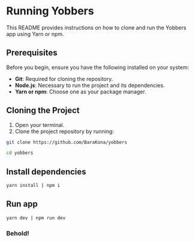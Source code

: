 # Running Yobbers

This README provides instructions on how to clone and run the Yobbers app using Yarn or npm.

## Prerequisites

Before you begin, ensure you have the following installed on your system:

- **Git**: Required for cloning the repository.
- **Node.js**: Necessary to run the project and its dependencies.
- **Yarn or npm**: Choose one as your package manager.

## Cloning the Project

1. Open your terminal.
2. Clone the project repository by running:

```sh
git clone https://github.com/BaraKona/yobbers

```

```sh
cd yobbers
```

## Install dependencies

```sh
yarn install | npm i
```

## Run app

```sh
yarn dev | npm run dev
```

### Behold!
